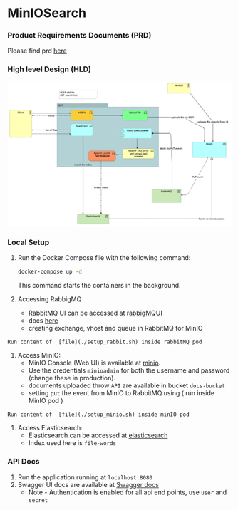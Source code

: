 # MinIOSearch

### Product Requirements Documents (PRD)

Please find prd [here](./docs/PRD.md)

### High level Design (HLD)
![img](./docs/hld.png)

### Local Setup

1. Run the Docker Compose file with the following command:

   ```bash
   docker-compose up -d
   ```
   This command starts the containers in the background.
1. Accessing RabbigMQ
   - RabbitMQ UI can be accessed at [rabbigMQUI](http://localhost:15672)
   - docs [here](https://docs.spring.io/spring-boot/docs/current/reference/html/messaging.html#messaging.amqp.rabbitmq)
   - creating exchange, vhost and queue in RabbitMQ for MinIO
```text
Run content of  [file](./setup_rabbit.sh) inside rabbitMQ pod
```

1. Access MinIO:
    - MinIO Console (Web UI) is available at [minio](http://localhost:9001).
    - Use the credentials `minioadmin` for both the username and password (change these in production).
    - documents uploaded throw `API` are available in bucket `docs-bucket`
    - setting `put` the event from MinIO to RabbitMQ using ( run inside MinIO pod )
```text
Run content of  [file](./setup_minio.sh) inside minIO pod
```
1. Access Elasticsearch:
    - Elasticsearch can be accessed at [elasticsearch](http://localhost:9200)
    - Index used here is `file-words`

### API Docs
1. Run the application running at `localhost:8080`
1. Swagger UI docs are available at [Swagger docs](http://localhost:8080/swagger-ui/index.html#/)
   * Note - Authentication is enabled for all api end points, use `user` and `secret` 

